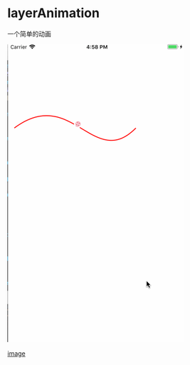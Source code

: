 # layerAnimation
一个简单的动画
<div>
<img alt="" src="https://github.com/zengjuexin/layerAnimation/blob/master/source/%E5%8A%A8%E7%94%BB.gif
" />
</div>

[image](https://github.com/zengjuexin/layerAnimation/blob/master/source/%E5%8A%A8%E7%94%BB.gif
)
